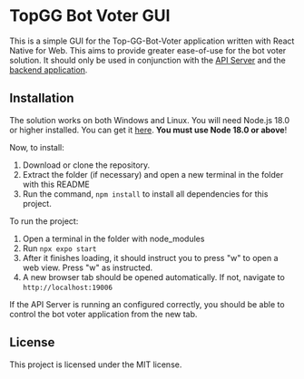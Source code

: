 # TopGG Bot Voter GUI
This is a simple GUI for the Top-GG-Bot-Voter application written with React Native for Web. This aims to provide greater ease-of-use for the bot voter solution.
It should only be used in conjunction with the [API Server](https://github.com/DowdyJ/TopGG-Bot-Voter-API-Server) and the [backend application](https://github.com/DowdyJ/TopGG-Bot-Voter).

## Installation
The solution works on both Windows and Linux.
You will need Node.js 18.0 or higher installed. You can get it [here](https://nodejs.org/en/download/current). **You must use Node 18.0 or above**!

Now, to install:
1. Download or clone the repository.
2. Extract the folder (if necessary) and open a new terminal in the folder with this README
3. Run the command, `npm install` to install all dependencies for this project.

To run the project:
1. Open a terminal in the folder with node_modules
2. Run `npx expo start`
3. After it finishes loading, it should instruct you to press "w" to open a web view. Press "w" as instructed.
4. A new browser tab should be opened automatically. If not, navigate to `http://localhost:19006`

If the API Server is running an configured correctly, you should be able to control the bot voter application from the new tab.

## License
This project is licensed under the MIT license.
